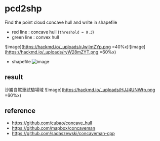# pcd2shp
Find the point cloud concave hull and write in shapefile

* red line : concave hull (`threshold = 0.3`)
* green line : convex hull

![image](https://hackmd.io/_uploads/rJwjImZYp.png =40%x)![image](https://hackmd.io/_uploads/ryW28mZYT.png =60%x)

* shapefile
![image](https://hackmd.io/_uploads/H1ihHVZYT.png)

## result
沙崙自駕車試驗場域
![image](https://hackmd.io/_uploads/HJJ4UNWtp.png =60%x)

## reference
* https://github.com/cubao/concave_hull
* https://github.com/mapbox/concaveman
* https://github.com/sadaszewski/concaveman-cpp
